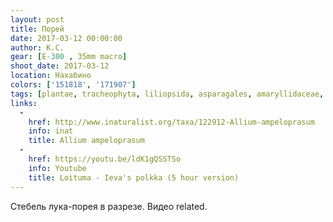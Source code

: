 ```yaml
---
layout: post
title: Порей
date: 2017-03-12 00:00:00
author: К.С.
gear: [E-300 , 35mm macro]
shoot_date: 2017-03-12
location: Нахабино
colors: ['151818', '171907']
tags: [plantae, tracheophyta, liliopsida, asparagales, amaryllidaceae, allium, allium ampeloprasum]
links:
  -
    href: http://www.inaturalist.org/taxa/122912-Allium-ampeloprasum
    info: inat
    title: Allium ampeloprasum
  -
    href: https://youtu.be/ldK1gQSSTSo
    info: Youtube
    title: Loituma - Ieva's polkka (5 hour version)
---
```


Стебель лука-порея в разрезе. Видео related.
